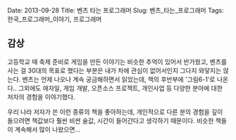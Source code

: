 Date: 2013-09-28
Title: 벤츠 타는 프로그래머
Slug: 벤츠_타는_프로그래머
Tags: 한국_프로그래머_이야기, 프로그래머

## 감상
고등학교 때 축제 준비로 게임을 만든 이야기는 비슷한 추억이 있어서 반가웠고,
벤츠를 사는 걸 30대의 목표로 했다는 부분은 내가 차에 관심이 없어서인지 그다지 와닿지는 않는다. 벤츠는 언제 나오나 계속 궁금해하면서 읽었는데, 책의 후반부에 '그림6-1'로 나온다.. 그외에도 애자일, 게임 개발, 오픈소스 프로젝트, 개인사업 등 다양한 분야에 대한 저자의 경험을 이야기했다.

우리 나라 저자가 쓴 이런 종류의 책을 좋아하는데, 개인적으로 다른 분의 경험을 깊이 들으려면 책값보다 훨씬 비싼 술값, 시간이 들어간다고 생각하기 때문이다. 비슷한 책들이 계속해서 많이 나왔으면...

